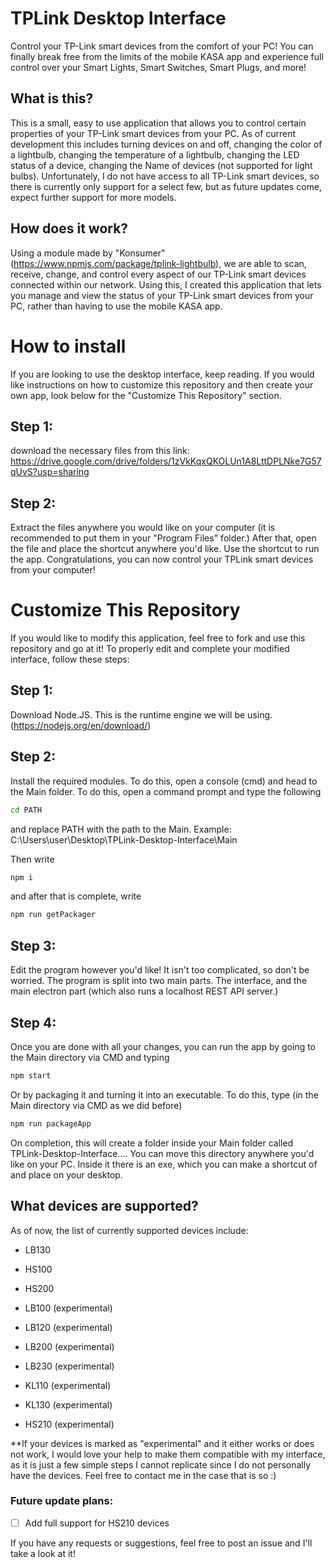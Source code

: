 # TPLink Desktop Interface
Control your TP-Link smart devices from the comfort of your PC! You can finally break free from the limits of the mobile KASA app and experience full control over your Smart Lights, Smart Switches, Smart Plugs, and more!

## What is this?
This is a small, easy to use application that allows you to control certain properties of your TP-Link smart devices from your PC. As of current development this includes turning devices on and off, changing the color of a lightbulb, changing the temperature of a lightbulb, changing the LED status of a device, changing the Name of devices (not supported for light bulbs). Unfortunately, I do not have access to all TP-Link smart devices, so there is currently only support for a select few, but as future updates come, expect further support for more models.

## How does it work?
Using a module made by "Konsumer" (https://www.npmjs.com/package/tplink-lightbulb), we are able to scan, receive, change, and control every aspect of our TP-Link smart devices connected within our network. Using this, I created this application that lets you manage and view the status of your TP-Link smart devices from your PC, rather than having to use the mobile KASA app.

# How to install
If you are looking to use the desktop interface, keep reading. If you would like instructions on how to customize this repository and then create your own app, look below for the "Customize This Repository" section.

## Step 1:
download the necessary files from this link: https://drive.google.com/drive/folders/1zVkKqxQKOLUn1A8LttDPLNke7G57qUvS?usp=sharing

## Step 2:
Extract the files anywhere you would like on your computer (it is recommended to put them in your "Program Files" folder.) After that, open the file and place the shortcut anywhere you'd like. Use the shortcut to run the app. Congratulations, you can now control your TPLink smart devices from your computer!

# Customize This Repository
If you would like to modify this application, feel free to fork and use this repository and go at it! To properly edit and complete your modified interface, follow these steps:

## Step 1:
Download Node.JS. This is the runtime engine we will be using. (https://nodejs.org/en/download/)

## Step 2:
Install the required modules. To do this, open a console (cmd) and head to the Main folder. To do this, open a command prompt and type the following 
```cmd
cd PATH
```
and replace PATH with the path to the Main. Example: C:\Users\user\Desktop\TPLink-Desktop-Interface\Main

Then write
```cmd
npm i
```
and after that is complete, write
```cmd
npm run getPackager
```

## Step 3:
Edit the program however you'd like! It isn't too complicated, so don't be worried. The program is split into two main parts. The interface, and the main electron part (which also runs a localhost REST API server.)

## Step 4:
Once you are done with all your changes, you can run the app by going to the Main directory via CMD and typing
```cmd
npm start
```
Or by packaging it and turning it into an executable. To do this, type (in the Main directory via CMD as we did before)
```cmd
npm run packageApp
```
On completion, this will create a folder inside your Main folder called TPLink-Desktop-Interface....
You can move this directory anywhere you'd like on your PC. Inside it there is an exe, which you can make a shortcut of and place on your desktop.


## What devices are supported?
As of now, the list of currently supported devices include:


* LB130
* HS100
* HS200


* LB100 (experimental) 
* LB120 (experimental) 
* LB200 (experimental) 
* LB230 (experimental) 
* KL110 (experimental) 
* KL130 (experimental) 
* HS210 (experimental)

**If your devices is marked as "experimental" and it either works or does not work, I would love your help to make them compatible with my interface, as it is just a few simple steps I cannot replicate since I do not personally have the devices. Feel free to contact me in the case that is so :)

### Future update plans:
- [ ] Add full support for HS210 devices

If you have any requests or suggestions, feel free to post an issue and I'll take a look at it!

